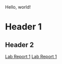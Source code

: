 Hello, world!
# Header 1
## Header 2

[Lab Report 1](https://sammg13.github.io/<your-lab-reports-repo>/lab-report-1-week-2.md)
[Lab Report 1](https://github.com/sammg13/cse15l-lab-reports/blob/6d608cc165c076e28b116a0a82ece4505025c1e8/lab-report-1-week-2.md)
